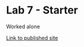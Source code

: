 # Lab 7 - Starter

Worked alone

[Link to published site](https://bsalvania.github.io/Lab6_Starter/)